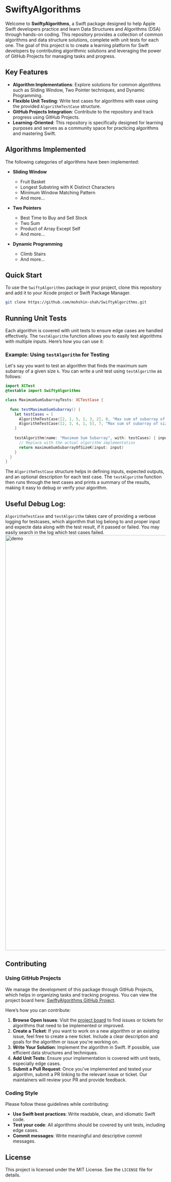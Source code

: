 # SwiftyAlgorithms

Welcome to **SwiftyAlgorithms**, a Swift package designed to help Apple Swift developers practice and learn Data Structures and Algorithms (DSA) through hands-on coding. This repository provides a collection of common algorithms and data structure solutions, complete with unit tests for each one. The goal of this project is to create a learning platform for Swift developers by contributing algorithmic solutions and leveraging the power of GitHub Projects for managing tasks and progress.

## Key Features

- **Algorithm Implementations**: Explore solutions for common algorithms such as Sliding Window, Two Pointer techniques, and Dynamic Programming.
- **Flexible Unit Testing**: Write test cases for algorithms with ease using the provided `AlgorithmTestCase` structure.
- **GitHub Projects Integration**: Contribute to the repository and track progress using GitHub Projects.
- **Learning-Oriented**: This repository is specifically designed for learning purposes and serves as a community space for practicing algorithms and mastering Swift.

## Algorithms Implemented

The following categories of algorithms have been implemented:

- **Sliding Window**
  - Fruit Basket
  - Longest Substring with K Distinct Characters
  - Minimum Window Matching Pattern
  - And more...
  
- **Two Pointers**
  - Best Time to Buy and Sell Stock
  - Two Sum
  - Product of Array Except Self
  - And more...

- **Dynamic Programming**
  - Climb Stairs
  - And more...

## Quick Start

To use the `SwiftyAlgorithms` package in your project, clone this repository and add it to your Xcode project or Swift Package Manager.

```bash
git clone https://github.com/mohshin-shah/SwiftyAlgorithms.git
```

## Running Unit Tests

Each algorithm is covered with unit tests to ensure edge cases are handled effectively. The `testAlgorithm` function allows you to easily test algorithms with multiple inputs. Here’s how you can use it:

### Example: Using `testAlgorithm` for Testing

Let's say you want to test an algorithm that finds the maximum sum subarray of a given size `k`. You can write a unit test using `testAlgorithm` as follows:

```swift
import XCTest
@testable import SwiftyAlgorithms

class MaximumSumSubarrayTests: XCTestCase {
  
  func testMaximumSumSubarray() {
    let testCases = [
      AlgorithmTestCase([2, 1, 5, 1, 3, 2], 8, "Max sum of subarray of size 3 is 8"),
      AlgorithmTestCase([2, 3, 4, 1, 5], 7, "Max sum of subarray of size 2 is 7")
    ]
    
    testAlgorithm(name: "Maximum Sum Subarray", with: testCases) { input in
      // Replace with the actual algorithm implementation
      return maximumSumSubarrayOfSizeK(input: input)
    }
  }
}
```

The `AlgorithmTestCase` structure helps in defining inputs, expected outputs, and an optional description for each test case. The `testAlgorithm` function then runs through the test cases and prints a summary of the results, making it easy to debug or verify your algorithm.

## Useful Debug Log:
`AlgorithmTestCase` and `testAlgorithm` takes care of providing a verbose logging for testcases, which algorithm that log belong to and proper input and expecte data along with the test result, if it passed or failed. You may easily search in the log which test cases failed.
<img width="1300" alt="demo" src="https://github.com/user-attachments/assets/5c56dd7a-a66d-4968-86b3-18bd6adc03b8">


## Contributing

### Using GitHub Projects

We manage the development of this package through GitHub Projects, which helps in organizing tasks and tracking progress. You can view the project board here: [SwiftyAlgorithms GitHub Project](https://github.com/users/mohshin-shah/projects/1).

Here’s how you can contribute:

1. **Browse Open Issues**: Visit the [project board](https://github.com/users/mohshin-shah/projects/1) to find issues or tickets for algorithms that need to be implemented or improved.
2. **Create a Ticket**: If you want to work on a new algorithm or an existing issue, feel free to create a new ticket. Include a clear description and goals for the algorithm or issue you're working on.
3. **Write Your Solution**: Implement the algorithm in Swift. If possible, use efficient data structures and techniques.
4. **Add Unit Tests**: Ensure your implementation is covered with unit tests, especially edge cases.
5. **Submit a Pull Request**: Once you've implemented and tested your algorithm, submit a PR linking to the relevant issue or ticket. Our maintainers will review your PR and provide feedback.

### Coding Style

Please follow these guidelines while contributing:

- **Use Swift best practices**: Write readable, clean, and idiomatic Swift code.
- **Test your code**: All algorithms should be covered by unit tests, including edge cases.
- **Commit messages**: Write meaningful and descriptive commit messages.

## License

This project is licensed under the MIT License. See the `LICENSE` file for details.
